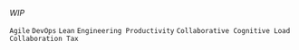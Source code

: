_WIP_

`Agile` `DevOps` `Lean` `Engineering Productivity` `Collaborative Cognitive Load` `Collaboration Tax`


<!---
kanetz/kanetz is a ✨ special ✨ repository because its `README.md` (this file) appears on your GitHub profile.
You can click the Preview link to take a look at your changes.
--->
